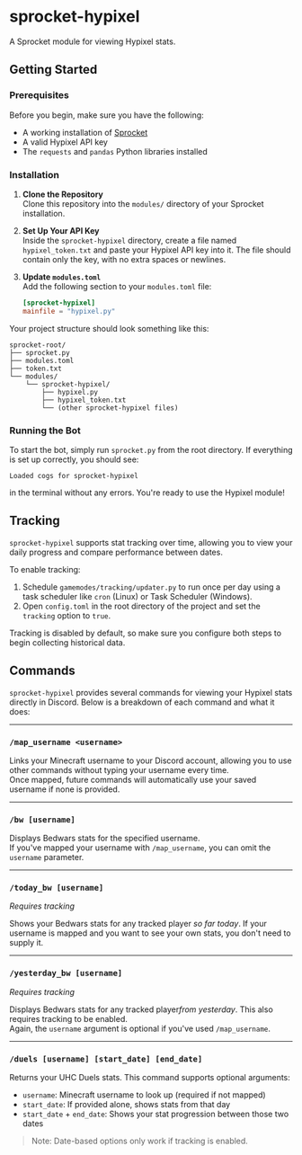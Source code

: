 # sprocket-hypixel

A Sprocket module for viewing Hypixel stats.

## Getting Started

### Prerequisites

Before you begin, make sure you have the following:

- A working installation of [Sprocket](https://github.com/SamOutabrae/Sprocket)
- A valid Hypixel API key
- The `requests` and `pandas` Python libraries installed

### Installation

1. **Clone the Repository**  
   Clone this repository into the `modules/` directory of your Sprocket installation.

2. **Set Up Your API Key**  
   Inside the `sprocket-hypixel` directory, create a file named `hypixel_token.txt` and paste your Hypixel API key into it. The file should contain only the key, with no extra spaces or newlines.

3. **Update `modules.toml`**  
   Add the following section to your `modules.toml` file:

   ```toml
   [sprocket-hypixel]
   mainfile = "hypixel.py"
   ```


Your project structure should look something like this:

```
sprocket-root/
├── sprocket.py
├── modules.toml
├── token.txt
└── modules/
    └── sprocket-hypixel/
        ├── hypixel.py
        ├── hypixel_token.txt
        └── (other sprocket-hypixel files)
```

### Running the Bot

To start the bot, simply run `sprocket.py` from the root directory. If everything is set up correctly, you should see:

```
Loaded cogs for sprocket-hypixel
```

in the terminal without any errors. You're ready to use the Hypixel module!

## Tracking

`sprocket-hypixel` supports stat tracking over time, allowing you to view your daily progress and compare performance between dates.

To enable tracking:

1. Schedule `gamemodes/tracking/updater.py` to run once per day using a task scheduler like `cron` (Linux) or Task Scheduler (Windows).
2. Open `config.toml` in the root directory of the project and set the `tracking` option to `true`.

Tracking is disabled by default, so make sure you configure both steps to begin collecting historical data.

## Commands

`sprocket-hypixel` provides several commands for viewing your Hypixel stats directly in Discord. Below is a breakdown of each command and what it does:

---

### `/map_username <username>`

Links your Minecraft username to your Discord account, allowing you to use other commands without typing your username every time.  
Once mapped, future commands will automatically use your saved username if none is provided.

---

### `/bw [username]`

Displays Bedwars stats for the specified username.  
If you've mapped your username with `/map_username`, you can omit the `username` parameter.

---

### `/today_bw [username]`
*Requires tracking*

Shows your Bedwars stats for any tracked player *so far today*.
If your username is mapped and you want to see your own stats, you don't need to supply it.

---

### `/yesterday_bw [username]`
*Requires tracking*

Displays Bedwars stats for any tracked player*from yesterday*. This also requires tracking to be enabled.  
Again, the `username` argument is optional if you've used `/map_username`.

---

### `/duels [username] [start_date] [end_date]`

Returns your UHC Duels stats. This command supports optional arguments:

- `username`: Minecraft username to look up (required if not mapped)
- `start_date`: If provided alone, shows stats from that day
- `start_date` + `end_date`: Shows your stat progression between those two dates

> Note: Date-based options only work if tracking is enabled.